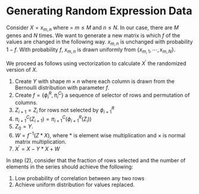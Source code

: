 # Generating Random Expression Data
Consider  $X = {x_{m,n} }$ where = $m \leq M$ and $n \leq N$. In our case, there are $M$ genes and $N$ times. We want to generate a new matrix is which $f$ of the values are changed in the following way. $x_{m,n}$ is unchanged with probability $1-f$. With probability $f$, $x_{m,n}$ is drawn uniformly from $\{x_{m,1}, \cdots, x_{m,N}\}$.

We proceed as follows using vectorization to calculate $X^{\prime}$ the randomized version of $X$.

1. Create $Y$ with shape $m \times n$ where each column is drawn from the Bernoulli distribution with parameter $f$.
1. Create  $f = \{\phi^R_i, \pi^C_i\}$ a sequence of selector of rows and permutation of columns.
  1. $Z_{i+1} = Z_i$ for rows not selected by $\phi^R_{i+1}$
  1. $\pi^C_{i+1}(Z_{i+1}) = \pi^C_{i+1}(\phi^R_{i+1}(Z_i))$ 
  1. $Z_0 = Y$.
1. $W = f^{-1}(Z*X)$, where * is element wise multiplication and $\times$ is normal matrix multiplication.
1. $X^{\prime} = X - Y*X + W$

In step (2), consider that the fraction of rows selected and the number of elements in the series should achieve the following:

1. Low probability of correlation between any two rows
2. Achieve uniform distribution for values replaced.
